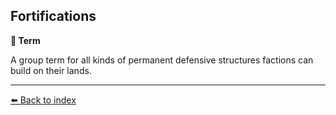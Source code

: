 ## Fortifications

**📑 Term**

A group term for all kinds of permanent defensive structures factions can build on their lands.


----------
[⬅️ Back to index](/#9ff0_s)